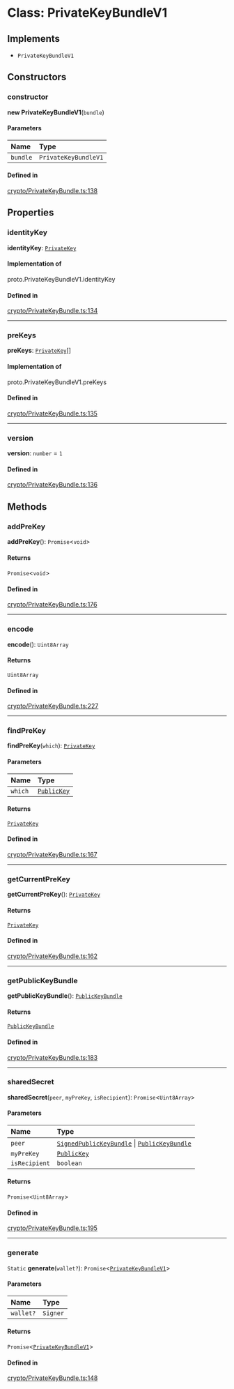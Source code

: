 <!---->
# Class: PrivateKeyBundleV1

## Implements

- `PrivateKeyBundleV1`

## Constructors

### constructor

**new PrivateKeyBundleV1**(`bundle`)

#### Parameters

| Name | Type |
| :------ | :------ |
| `bundle` | `PrivateKeyBundleV1` |

#### Defined in

[crypto/PrivateKeyBundle.ts:138](https://github.com/xmtp/xmtp-js/blob/9a266d7/src/crypto/PrivateKeyBundle.ts#L138)

## Properties

### identityKey

 **identityKey**: [`PrivateKey`](PrivateKey.md)

#### Implementation of

proto.PrivateKeyBundleV1.identityKey

#### Defined in

[crypto/PrivateKeyBundle.ts:134](https://github.com/xmtp/xmtp-js/blob/9a266d7/src/crypto/PrivateKeyBundle.ts#L134)

___

### preKeys

 **preKeys**: [`PrivateKey`](PrivateKey.md)[]

#### Implementation of

proto.PrivateKeyBundleV1.preKeys

#### Defined in

[crypto/PrivateKeyBundle.ts:135](https://github.com/xmtp/xmtp-js/blob/9a266d7/src/crypto/PrivateKeyBundle.ts#L135)

___

### version

 **version**: `number` = `1`

#### Defined in

[crypto/PrivateKeyBundle.ts:136](https://github.com/xmtp/xmtp-js/blob/9a266d7/src/crypto/PrivateKeyBundle.ts#L136)

## Methods

### addPreKey

**addPreKey**(): `Promise`<`void`\>

#### Returns

`Promise`<`void`\>

#### Defined in

[crypto/PrivateKeyBundle.ts:176](https://github.com/xmtp/xmtp-js/blob/9a266d7/src/crypto/PrivateKeyBundle.ts#L176)

___

### encode

**encode**(): `Uint8Array`

#### Returns

`Uint8Array`

#### Defined in

[crypto/PrivateKeyBundle.ts:227](https://github.com/xmtp/xmtp-js/blob/9a266d7/src/crypto/PrivateKeyBundle.ts#L227)

___

### findPreKey

**findPreKey**(`which`): [`PrivateKey`](PrivateKey.md)

#### Parameters

| Name | Type |
| :------ | :------ |
| `which` | [`PublicKey`](PublicKey.md) |

#### Returns

[`PrivateKey`](PrivateKey.md)

#### Defined in

[crypto/PrivateKeyBundle.ts:167](https://github.com/xmtp/xmtp-js/blob/9a266d7/src/crypto/PrivateKeyBundle.ts#L167)

___

### getCurrentPreKey

**getCurrentPreKey**(): [`PrivateKey`](PrivateKey.md)

#### Returns

[`PrivateKey`](PrivateKey.md)

#### Defined in

[crypto/PrivateKeyBundle.ts:162](https://github.com/xmtp/xmtp-js/blob/9a266d7/src/crypto/PrivateKeyBundle.ts#L162)

___

### getPublicKeyBundle

**getPublicKeyBundle**(): [`PublicKeyBundle`](PublicKeyBundle.md)

#### Returns

[`PublicKeyBundle`](PublicKeyBundle.md)

#### Defined in

[crypto/PrivateKeyBundle.ts:183](https://github.com/xmtp/xmtp-js/blob/9a266d7/src/crypto/PrivateKeyBundle.ts#L183)

___

### sharedSecret

**sharedSecret**(`peer`, `myPreKey`, `isRecipient`): `Promise`<`Uint8Array`\>

#### Parameters

| Name | Type |
| :------ | :------ |
| `peer` | [`SignedPublicKeyBundle`](SignedPublicKeyBundle.md) \| [`PublicKeyBundle`](PublicKeyBundle.md) |
| `myPreKey` | [`PublicKey`](PublicKey.md) |
| `isRecipient` | `boolean` |

#### Returns

`Promise`<`Uint8Array`\>

#### Defined in

[crypto/PrivateKeyBundle.ts:195](https://github.com/xmtp/xmtp-js/blob/9a266d7/src/crypto/PrivateKeyBundle.ts#L195)

___

### generate

`Static` **generate**(`wallet?`): `Promise`<[`PrivateKeyBundleV1`](PrivateKeyBundleV1.md)\>

#### Parameters

| Name | Type |
| :------ | :------ |
| `wallet?` | `Signer` |

#### Returns

`Promise`<[`PrivateKeyBundleV1`](PrivateKeyBundleV1.md)\>

#### Defined in

[crypto/PrivateKeyBundle.ts:148](https://github.com/xmtp/xmtp-js/blob/9a266d7/src/crypto/PrivateKeyBundle.ts#L148)
